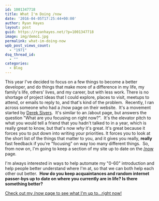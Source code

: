 ```yaml
---
id: 1001347718
title: What I'm Doing /now
date: '2016-04-05T17:25:44+00:00'
author: Ryan Hayes
layout: post
guid: https://ryanhayes.net/?p=1001347718
image: img/demo1.jpg
permalink: what-im-doing-now
wpb_post_views_count:
  - "1971"
dsq_thread_id:
  - ""
categories:
  - Blog
---
```

This year I've decided to focus on a few things to become a better developer, and do things that make more of a difference in my life, my family's life, others' lives, and my career, but with less work. There is no shortage of project ideas that I could explore, places to visit, meetups to attend, or emails to reply to, and that's kind of the problem.  Recently, I ran across someone who had a /now page on their website.  It's a movement started by [Derek Sivers](https://sivers.org/).  It's similar to an /about page, but answers the question "What are you focusing on right now?".  It's the elevator pitch to what you would tell a friend that you hadn't talked to in a year, which is really great to know, but that's now _why_ it's great. It's great because it forces you to put down into writing your priorities. It forces you to look at the short list of the things that matter to you, and it gives you really, **really** fast feedback if you're "focusing" on way too many different things.  So, from now on, I'm going to keep a section of my site up to date on the [/now](https://ryanhayes.net/now/ "Now") page.

I'm always interested in ways to help automate my "0-60" introduction and help people better understand where I'm at, so that we can both help each other out better.  **How do you keep acquaintances and random internet passer-bys up to date on where you currently are in life? Is there something better?**

[Check out my /now page to see what I'm up to&#8230;right now!](/now/ "Now")
